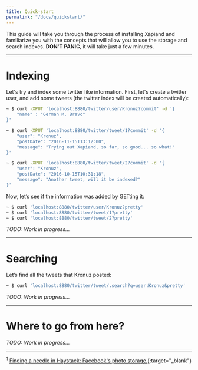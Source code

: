 ```yaml
---
title: Quick-start
permalink: "/docs/quickstart/"
---
```


This guide will take you through the process of installing Xapiand and
familiarize you with the concepts that will allow you to use the storage and
search indexes. **DON'T PANIC**, it will take just a few minutes.

---

# Indexing

Let's try and index some twitter like information. First, let's create a
twitter user, and add some tweets (the twitter index will be created
automatically):

```sh
~ $ curl -XPUT 'localhost:8880/twitter/user/Kronuz?commit' -d '{
	"name" : "German M. Bravo"
}'

~ $ curl -XPUT 'localhost:8880/twitter/tweet/1?commit' -d '{
    "user": "Kronuz",
    "postDate": "2016-11-15T13:12:00",
    "message": "Trying out Xapiand, so far, so good... so what!"
}'

~ $ curl -XPUT 'localhost:8880/twitter/tweet/2?commit' -d '{
    "user": "Kronuz",
    "postDate": "2016-10-15T10:31:18",
    "message": "Another tweet, will it be indexed?"
}'
```

Now, let’s see if the information was added by GETting it:

```sh
~ $ curl 'localhost:8880/twitter/user/Kronuz?pretty'
~ $ curl 'localhost:8880/twitter/tweet/1?pretty'
~ $ curl 'localhost:8880/twitter/tweet/2?pretty'
```

*TODO: Work in progress...*

---

# Searching

Let’s find all the tweets that Kronuz posted:

```sh
~ $ curl 'localhost:8880/twitter/tweet/.search?q=user:Kronuz&pretty'
```

*TODO: Work in progress...*

---

# Where to go from here?

*TODO: Work in progress...*

---

<sup><a id="footnote-1">1</a></sup> [Finding a needle in Haystack: Facebook's photo storage.](https://www.usenix.org/legacy/event/osdi10/tech/full_papers/Beaver.pdf){:target="_blank"}
